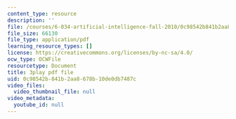 ```yaml
---
content_type: resource
description: ''
file: /courses/6-034-artificial-intelligence-fall-2010/0c98542b841b2aa8678b10de0db7487c_bQI0OmJPby4.pdf
file_size: 66130
file_type: application/pdf
learning_resource_types: []
license: https://creativecommons.org/licenses/by-nc-sa/4.0/
ocw_type: OCWFile
resourcetype: Document
title: 3play pdf file
uid: 0c98542b-841b-2aa8-678b-10de0db7487c
video_files:
  video_thumbnail_file: null
video_metadata:
  youtube_id: null
---
```

